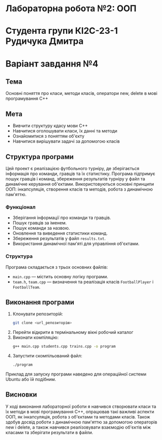 # Лабораторна робота №2: ООП

# Студента групи КІ2С-23-1 Рудичука Дмитра 
# Варіант завдання №4

## Тема
Основні поняття про класи, методи класів, оператори new, delete в мові програмування С++

## Мета
- Вивчити структуру кдасу мови С++
- Навчитися оголошувати класи, їх данні та методи
- Ознайомитися з поняттям об'єкту
- Навчитися вирішувати задачі за допомогою класів

## Структура програми
Цей проект є реалізацією футбольного турніру, де зберігається інформація про команди, гравців та їх статистику. Програма підтримує пошук гравців і команд, збереження результатів турніру у файл та динамічне керування об'єктами. Використовуються основні принципи ООП: інкапсуляція, створення класів та методів, робота з динамічною пам'яттю.

### Функціонал
- Зберігання інформації про команди та гравців.
- Пошук гравців за іменем.
- Пошук команди за назвою.
- Оновлення та виведення статистики команд.
- Збереження результатів у файл `results.txt`.
- Використання динамічної пам'яті для управління об'єктами.

### Структура
Програма складається з трьох основних файлів:
- `main.cpp` — містить основну логіку програми.
- `team.h`, `team.cpp` — визначення та реалізація класів `FootballPlayer` і `FootballTeam`.


## Виконання програми
1. Клонувати репозиторій:
   ```bash
   git clone <url_репозиторію>
2. Перейти відкрити в термінальному вікні робочий каталог
3. Виконати компіляцію:
   ```bash
   g++ main.cpp students.cpp trains.cpp -o program
4. Запустити скомпільований файл:
   ```bash
   ./program

Приклад для запуску програми наведено для операційної системи Ubuntu або їй подібним.

## Висновки
У ході виконання лабораторної роботи я навчився створювати класи та їх методи в мові програмування C++, опрацював такі важливі аспекти ООП, як інкапсуляція, робота з об'єктами та методами класів. Також здобув досвід роботи з динамічною пам'яттю за допомогою операторів new і delete, а також навчився реалізовувати взаємодію об'єктів між класами та зберігати результати в файли.